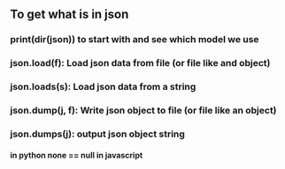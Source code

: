 ## To get what is in json

### print(dir(json)) to start with and see which model we use

### json.load(f): Load json data from file (or file like and object)

### json.loads(s): Load json data from a string

### json.dump(j, f): Write json object to file (or file like an object)

### json.dumps(j): output json object string

#### in python none == null in javascript
